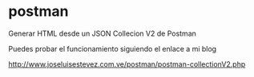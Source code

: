 # postman
Generar HTML desde un JSON Collecion V2 de Postman 

Puedes probar el funcionamiento siguiendo el enlace a mi blog

http://www.joseluisestevez.com.ve/postman/postman-collectionV2.php
